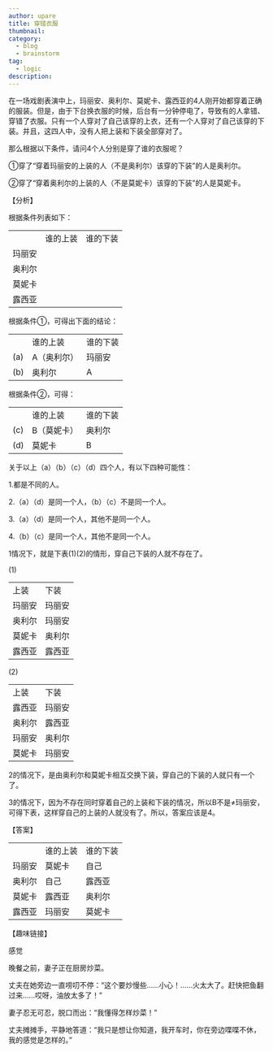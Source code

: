 ```yaml
---
author: upare
title: 穿错衣服
thumbnail:
category:
  - blog
  - brainstorm
tag:
  - logic
description: 
---
```

在一场戏剧表演中上，玛丽安、奥利尔、莫妮卡、露西亚的4人刚开始都穿着正确的服装。但是，由于下台换衣服的时候，后台有一分钟停电了，导致有的人拿错、穿错了衣服。只有一个人穿对了自己该穿的上衣，还有一个人穿对了自己该穿的下装。并且，这四人中，没有人把上装和下装全部穿对了。

那么根据以下条件，请问4个人分别是穿了谁的衣服呢？

①穿了“穿着玛丽安的上装的人（不是奥利尔）该穿的下装”的人是奥利尔。

②穿了“穿着奥利尔的上装的人（不是莫妮卡）该穿的下装”的人是莫妮卡。

【分析】

根据条件列表如下：

<table><tbody><tr><td></td><td>谁的上装</td><td>谁的下装</td></tr><tr><td>玛丽安</td><td></td><td></td></tr><tr><td>奥利尔</td><td></td><td></td></tr><tr><td>莫妮卡</td><td></td><td></td></tr><tr><td>露西亚</td><td></td><td></td></tr></tbody></table>

根据条件①，可得出下面的结论：

<table><tbody><tr><td></td><td>谁的上装</td><td>谁的下装</td></tr><tr><td>(a)</td><td>A（奥利尔）</td><td>玛丽安</td></tr><tr><td>(b)</td><td>奥利尔</td><td>A</td></tr></tbody></table>

根据条件②，可得：

<table><tbody><tr><td></td><td>谁的上装</td><td>谁的下装</td></tr><tr><td>(c)</td><td>B（莫妮卡）</td><td>奥利尔</td></tr><tr><td>(d)</td><td>莫妮卡</td><td>B</td></tr></tbody></table>

关于以上（a）（b）（c）（d）四个人，有以下四种可能性：

1.都是不同的人。

2.（a）（d）是同一个人，（b）（c）不是同一个人。

3.（a）（d）是同一个人，其他不是同一个人。

4.（b）（c）是同一个人，其他不是同一个人。

1情况下，就是下表(1)(2)的情形，穿自己下装的人就不存在了。

(1)

<table><tbody><tr><td>上装</td><td>下装</td></tr><tr><td>玛丽安</td><td>玛丽安</td></tr><tr><td>奥利尔</td><td>玛丽安</td></tr><tr><td>莫妮卡</td><td>奥利尔</td></tr><tr><td>露西亚</td><td>露西亚</td></tr></tbody></table>

(2)

<table><tbody><tr><td>上装</td><td>下装</td></tr><tr><td>露西亚</td><td>玛丽安</td></tr><tr><td>奥利尔</td><td>露西亚</td></tr><tr><td>玛丽安</td><td>奥利尔</td></tr><tr><td>莫妮卡</td><td>玛丽安</td></tr></tbody></table>

2的情况下，是由奥利尔和莫妮卡相互交换下装，穿自己的下装的人就只有一个了。

3的情况下，因为不存在同时穿着自己的上装和下装的情况，所以B不是≠玛丽安，可得下表，这样穿自己的上装的人就没有了。所以，答案应该是4。

【答案】

<table><tbody><tr><td></td><td>谁的上装</td><td>谁的下装</td></tr><tr><td>玛丽安</td><td>莫妮卡</td><td>自己</td></tr><tr><td>奥利尔</td><td>自己</td><td>露西亚</td></tr><tr><td>莫妮卡</td><td>露西亚</td><td>奥利尔</td></tr><tr><td>露西亚</td><td>玛丽安</td><td>莫妮卡</td></tr></tbody></table>

【趣味链接】

感觉

晚餐之前，妻子正在厨房炒菜。

丈夫在她旁边一直唠叨不停：“这个要炒慢些……小心！……火太大了。赶快把鱼翻过来……哎呀，油放太多了！”

妻子忍无可忍，脱口而出：“我懂得怎样炒菜！”

丈夫摊摊手，平静地答道：“我只是想让你知道，我开车时，你在旁边喋喋不休，我的感觉是怎样的。”